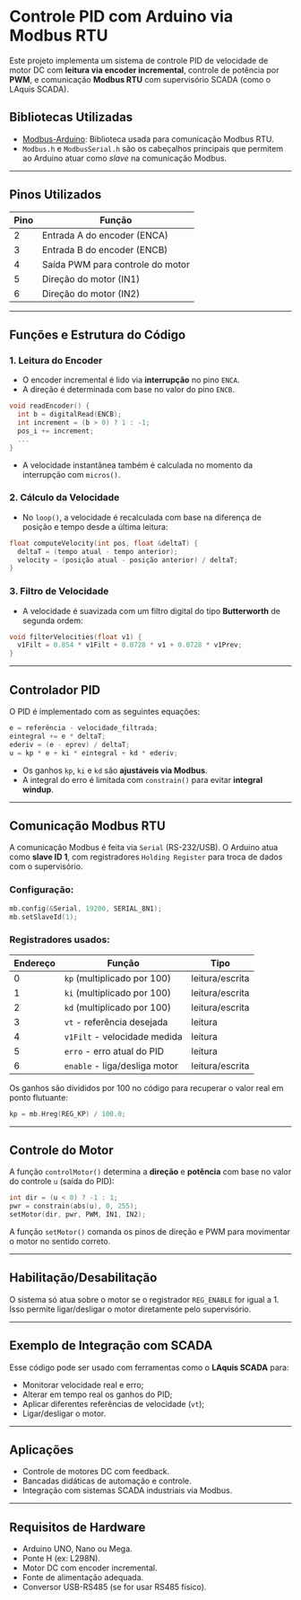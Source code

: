 # Controle PID com Arduino via Modbus RTU

Este projeto implementa um sistema de controle PID de velocidade de motor DC com **leitura via encoder incremental**, controle de potência por **PWM**, e comunicação **Modbus RTU** com supervisório SCADA (como o LAquis SCADA).

## Bibliotecas Utilizadas

* [Modbus-Arduino](https://github.com/andresarmento/modbus-arduino): Biblioteca usada para comunicação Modbus RTU.
* `Modbus.h` e `ModbusSerial.h` são os cabeçalhos principais que permitem ao Arduino atuar como *slave* na comunicação Modbus.

---

## Pinos Utilizados

| Pino | Função                           |
| ---- | -------------------------------- |
| 2    | Entrada A do encoder (ENCA)      |
| 3    | Entrada B do encoder (ENCB)      |
| 4    | Saída PWM para controle do motor |
| 5    | Direção do motor (IN1)           |
| 6    | Direção do motor (IN2)           |

---

## Funções e Estrutura do Código

### 1. **Leitura do Encoder**

* O encoder incremental é lido via **interrupção** no pino `ENCA`.
* A direção é determinada com base no valor do pino `ENCB`.

```cpp
void readEncoder() {
  int b = digitalRead(ENCB);
  int increment = (b > 0) ? 1 : -1;
  pos_i += increment;
  ...
}
```

* A velocidade instantânea também é calculada no momento da interrupção com `micros()`.

### 2. **Cálculo da Velocidade**

* No `loop()`, a velocidade é recalculada com base na diferença de posição e tempo desde a última leitura:

```cpp
float computeVelocity(int pos, float &deltaT) {
  deltaT = (tempo atual - tempo anterior);
  velocity = (posição atual - posição anterior) / deltaT;
}
```

### 3. **Filtro de Velocidade**

* A velocidade é suavizada com um filtro digital do tipo **Butterworth** de segunda ordem:

```cpp
void filterVelocities(float v1) {
  v1Filt = 0.854 * v1Filt + 0.0728 * v1 + 0.0728 * v1Prev;
}
```

---

## Controlador PID

O PID é implementado com as seguintes equações:

```cpp
e = referência - velocidade_filtrada;
eintegral += e * deltaT;
ederiv = (e - eprev) / deltaT;
u = kp * e + ki * eintegral + kd * ederiv;
```

* Os ganhos `kp`, `ki` e `kd` são **ajustáveis via Modbus**.
* A integral do erro é limitada com `constrain()` para evitar **integral windup**.

---

## Comunicação Modbus RTU

A comunicação Modbus é feita via `Serial` (RS-232/USB). O Arduino atua como **slave ID 1**, com registradores `Holding Register` para troca de dados com o supervisório.

### Configuração:

```cpp
mb.config(&Serial, 19200, SERIAL_8N1);
mb.setSlaveId(1);
```

### Registradores usados:

| Endereço | Função                        | Tipo            |
| -------- | ----------------------------- | --------------- |
| 0        | `kp` (multiplicado por 100)   | leitura/escrita |
| 1        | `ki` (multiplicado por 100)   | leitura/escrita |
| 2        | `kd` (multiplicado por 100)   | leitura/escrita |
| 3        | `vt` - referência desejada    | leitura         |
| 4        | `v1Filt` - velocidade medida  | leitura         |
| 5        | `erro` - erro atual do PID    | leitura         |
| 6        | `enable` - liga/desliga motor | leitura/escrita |

Os ganhos são divididos por 100 no código para recuperar o valor real em ponto flutuante:

```cpp
kp = mb.Hreg(REG_KP) / 100.0;
```

---

## Controle do Motor

A função `controlMotor()` determina a **direção** e **potência** com base no valor do controle `u` (saída do PID):

```cpp
int dir = (u < 0) ? -1 : 1;
pwr = constrain(abs(u), 0, 255);
setMotor(dir, pwr, PWM, IN1, IN2);
```

A função `setMotor()` comanda os pinos de direção e PWM para movimentar o motor no sentido correto.

---

## Habilitação/Desabilitação

O sistema só atua sobre o motor se o registrador `REG_ENABLE` for igual a 1. Isso permite ligar/desligar o motor diretamente pelo supervisório.

---

## Exemplo de Integração com SCADA

Esse código pode ser usado com ferramentas como o **LAquis SCADA** para:

* Monitorar velocidade real e erro;
* Alterar em tempo real os ganhos do PID;
* Aplicar diferentes referências de velocidade (`vt`);
* Ligar/desligar o motor.

---

## Aplicações

* Controle de motores DC com feedback.
* Bancadas didáticas de automação e controle.
* Integração com sistemas SCADA industriais via Modbus.

---

## Requisitos de Hardware

* Arduino UNO, Nano ou Mega.
* Ponte H (ex: L298N).
* Motor DC com encoder incremental.
* Fonte de alimentação adequada.
* Conversor USB-RS485 (se for usar RS485 físico).

